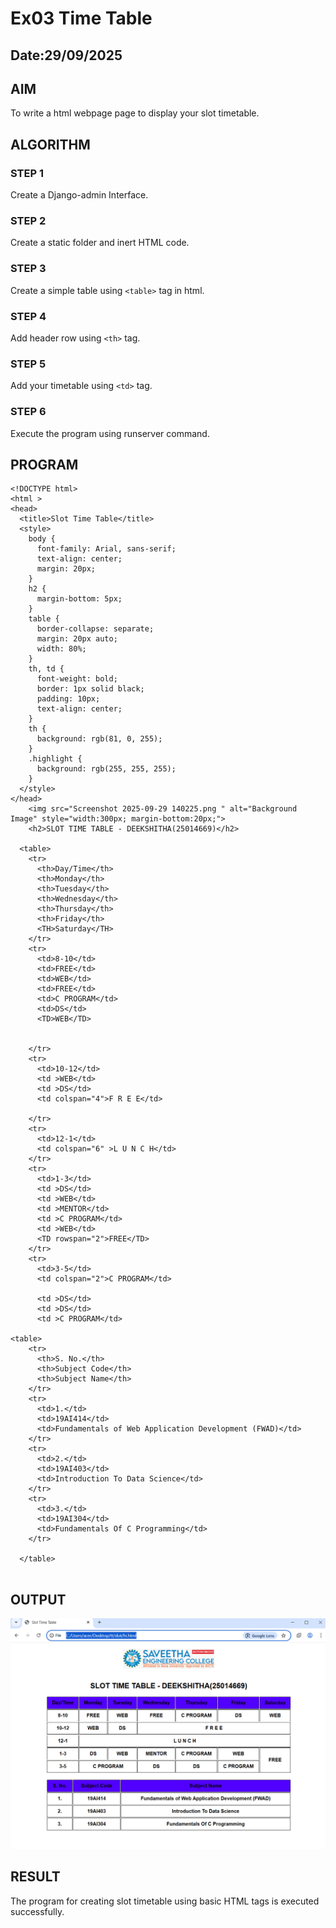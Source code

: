 # Ex03 Time Table
## Date:29/09/2025

## AIM
To write a html webpage page to display your slot timetable.

## ALGORITHM
### STEP 1
Create a Django-admin Interface.

### STEP 2
Create a static folder and inert HTML code.

### STEP 3
Create a simple table using ```<table>``` tag in html.

### STEP 4
Add header row using ```<th>``` tag.

### STEP 5
Add your timetable using ```<td>``` tag.

### STEP 6
Execute the program using runserver command.

## PROGRAM

````
<!DOCTYPE html>
<html >
<head>
  <title>Slot Time Table</title>
  <style>
    body {
      font-family: Arial, sans-serif;
      text-align: center;
      margin: 20px;
    }
    h2 {
      margin-bottom: 5px;
    }
    table {
      border-collapse: separate;
      margin: 20px auto;
      width: 80%;
    }
    th, td {
      font-weight: bold;
      border: 1px solid black;
      padding: 10px;
      text-align: center;
    }
    th {
      background: rgb(81, 0, 255);
    }
    .highlight {
      background: rgb(255, 255, 255);
    }
  </style>
</head>
    <img src="Screenshot 2025-09-29 140225.png " alt="Background Image" style="width:300px; margin-bottom:20px;">
    <h2>SLOT TIME TABLE - DEEKSHITHA(25014669)</h2>
  
  <table>
    <tr>
      <th>Day/Time</th>
      <th>Monday</th>
      <th>Tuesday</th>
      <th>Wednesday</th>
      <th>Thursday</th>
      <th>Friday</th>
      <TH>Saturday</TH>
    </tr>
    <tr>
      <td>8-10</td>
      <td>FREE</td>
      <td>WEB</td>
      <td>FREE</td>
      <td>C PROGRAM</td>
      <td>DS</td>
      <TD>WEB</TD>
       
     
    </tr>
    <tr>
      <td>10-12</td>
      <td >WEB</td>
      <td >DS</td>
      <td colspan="4">F R E E</td>
       
    </tr>
    <tr>
      <td>12-1</td>
      <td colspan="6" >L U N C H</td>
    </tr>
    <tr>
      <td>1-3</td>
      <td >DS</td>
      <td >WEB</td>
      <td >MENTOR</td>
      <td >C PROGRAM</td>
      <td >WEB</td>
      <TD rowspan="2">FREE</TD>
    </tr>
    <tr>
      <td>3-5</td>
      <td colspan="2">C PROGRAM</td>
       
      <td >DS</td>
      <td >DS</td>
      <td >C PROGRAM</td>
      
<table>
    <tr>
      <th>S. No.</th>
      <th>Subject Code</th>
      <th>Subject Name</th>
    </tr>
    <tr>
      <td>1.</td>
      <td>19AI414</td>
      <td>Fundamentals of Web Application Development (FWAD)</td>
    </tr>
    <tr>
      <td>2.</td>
      <td>19AI403</td>
      <td>Introduction To Data Science</td>
    </tr>
    <tr>
      <td>3.</td>
      <td>19AI304</td>
      <td>Fundamentals Of C Programming</td>
    </tr>
     
  </table>


  ````


## OUTPUT
![alt text](<Screenshot 2025-09-29 142836.png>)


## RESULT
The program for creating slot timetable using basic HTML tags is executed successfully.
